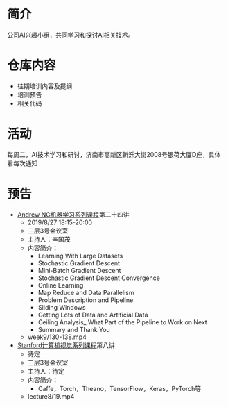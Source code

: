 # 简介
公司AI兴趣小组，共同学习和探讨AI相关技术。
# 仓库内容
- 往期培训内容及提纲
- 培训预告
- 相关代码
# 活动
每周二，AI技术学习和研讨，济南市高新区新泺大街2008号银荷大厦D座，具体看每次通知
# 预告
- [Andrew NG机器学习系列课程](https://github.com/guomxin/SIGAI/blob/master/NGMachineLearningTraining.md)第二十四讲
  - 2019/8/27 18:15-20:00
  - 三层3号会议室
  - 主持人：辛国茂
  - 内容简介：
    - Learning With Large Datasets
    - Stochastic Gradient Descent
    - Mini-Batch Gradient Descent
    - Stochastic Gradient Descent Convergence
    - Online Learning
    - Map Reduce and Data Parallelism
    - Problem Description and Pipeline
    - Sliding Windows
    - Getting Lots of Data and Artificial Data
    - Ceiling Analysis_ What Part of the Pipeline to Work on Next
    - Summary and Thank You
  -  week9/130-138.mp4
- [Stanford计算机视觉系列课程](https://github.com/guomxin/SIGAI/blob/master/CS231n-2017.md)第八讲
  - 待定
  - 三层3号会议室
  - 主持人：待定
  - 内容简介：
    - Caffe，Torch，Theano，TensorFlow，Keras，PyTorch等
  - lecture8/19.mp4
